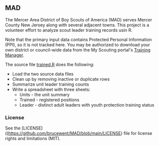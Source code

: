 ## MAD

The Mercer Area District of Boy Scouts of America (MAD) serves Mercer County New Jersey along with several adjacent towns. This project is a volunteer effort to analyze scout leader training records usin R.

Note that the primary input data contains Protected Personal Information (PPI), so it is not tracked here. You may be authorized to download your own district or council-wide data from the My Scouting portal's [Training Manager](https://my.scouting.org/).

The source file [trained.R](https://github.com/brucewent/MAD/blob/main/trained.R) does the following:

* Load the two source data files 
* Clean up by removing inactive or duplicate rows
* Summarize unit leader training counts
* Write a spreadsheet with three sheets:
  * Units - the unit summary
  * Trained - registered positions
  * Leader - distinct adult leaders with youth protection training status
  
### License	

See the [LICENSE]((https://github.com/brucewent/MAD/blob/main/LICENSE) file for license rights and limitations (MIT).
